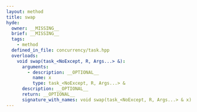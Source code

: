 ```yaml
---
layout: method
title: swap
hyde:
  owner: __MISSING__
  brief: __MISSING__
  tags:
    - method
  defined_in_file: concurrency/task.hpp
  overloads:
    void swap(task_<NoExcept, R, Args...> &):
      arguments:
        - description: __OPTIONAL__
          name: x
          type: task_<NoExcept, R, Args...> &
      description: __OPTIONAL__
      return: __OPTIONAL__
      signature_with_names: void swap(task_<NoExcept, R, Args...> & x)
---
```

